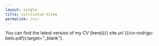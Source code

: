 ```yaml
---
layout: single
title: Curriculum Vitae
permalink: /cv/
---
```


You can find the latest version of my CV  [here]({{ site.url }}/cv-rodrigo-belo.pdf){:target="_blank"}.
